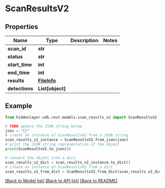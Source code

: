 # ScanResultsV2


## Properties

Name | Type | Description | Notes
------------ | ------------- | ------------- | -------------
**scan_id** | **str** |  | 
**status** | **str** |  | 
**start_time** | **int** |  | 
**end_time** | **int** |  | 
**results** | [**FileInfo**](FileInfo.md) |  | 
**detections** | **List[object]** |  | 

## Example

```python
from hiddenlayer.sdk.rest.models.scan_results_v2 import ScanResultsV2

# TODO update the JSON string below
json = "{}"
# create an instance of ScanResultsV2 from a JSON string
scan_results_v2_instance = ScanResultsV2.from_json(json)
# print the JSON string representation of the object
print(ScanResultsV2.to_json())

# convert the object into a dict
scan_results_v2_dict = scan_results_v2_instance.to_dict()
# create an instance of ScanResultsV2 from a dict
scan_results_v2_from_dict = ScanResultsV2.from_dict(scan_results_v2_dict)
```
[[Back to Model list]](../README.md#documentation-for-models) [[Back to API list]](../README.md#documentation-for-api-endpoints) [[Back to README]](../README.md)


